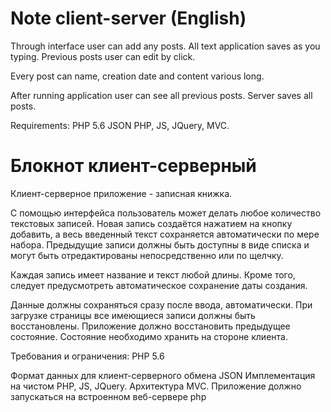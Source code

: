 # Note client-server (English)

Through interface user can add any posts.
All text application saves as you typing.
Previous posts user can edit by click. 

Every post can name, creation date and content various long.

After running application user can see all previous posts. 
Server saves all posts.

Requirements:
PHP 5.6
JSON
PHP, JS, JQuery, MVC. 

# Блокнот клиент-серверный

Клиент-серверное приложение - записная книжка.

С помощью интерфейса пользователь может делать любое количество текстовых записей. 
Новая запись создаётся нажатием на кнопку добавить, а весь введенный текст сохраняется автоматически по мере набора.
Предыдущие записи должны быть доступны в виде списка и могут быть отредактированы непосредственно или по щелчку.

Каждая запись имеет название и текст любой длины. Кроме того, следует предусмотреть автоматическое сохранение даты создания.

Данные должны сохраняться сразу после ввода, автоматически.
При загрузке страницы все имеющиеся записи должны быть восстановлены. Приложение должно восстановить предыдущее состояние. Состояние необходимо хранить на стороне клиента.

Требования и ограничения:
PHP 5.6

Формат данных для клиент-серверного обмена JSON
Имплементация на чистом PHP, JS, JQuery. Архитектура MVC. 
Приложение должно запускаться на встроенном веб-сервере php
